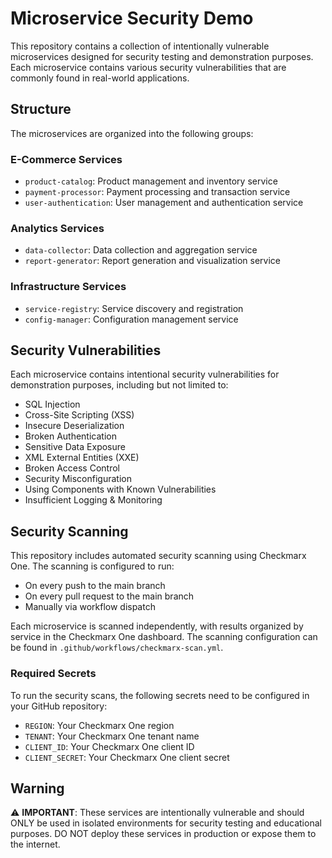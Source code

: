 # Microservice Security Demo

This repository contains a collection of intentionally vulnerable microservices designed for security testing and demonstration purposes. Each microservice contains various security vulnerabilities that are commonly found in real-world applications.

## Structure

The microservices are organized into the following groups:

### E-Commerce Services
- `product-catalog`: Product management and inventory service
- `payment-processor`: Payment processing and transaction service
- `user-authentication`: User management and authentication service

### Analytics Services
- `data-collector`: Data collection and aggregation service
- `report-generator`: Report generation and visualization service

### Infrastructure Services
- `service-registry`: Service discovery and registration
- `config-manager`: Configuration management service

## Security Vulnerabilities

Each microservice contains intentional security vulnerabilities for demonstration purposes, including but not limited to:

- SQL Injection
- Cross-Site Scripting (XSS)
- Insecure Deserialization
- Broken Authentication
- Sensitive Data Exposure
- XML External Entities (XXE)
- Broken Access Control
- Security Misconfiguration
- Using Components with Known Vulnerabilities
- Insufficient Logging & Monitoring

## Security Scanning

This repository includes automated security scanning using Checkmarx One. The scanning is configured to run:

- On every push to the main branch
- On every pull request to the main branch
- Manually via workflow dispatch

Each microservice is scanned independently, with results organized by service in the Checkmarx One dashboard. The scanning configuration can be found in `.github/workflows/checkmarx-scan.yml`.

### Required Secrets

To run the security scans, the following secrets need to be configured in your GitHub repository:

- `REGION`: Your Checkmarx One region
- `TENANT`: Your Checkmarx One tenant name
- `CLIENT_ID`: Your Checkmarx One client ID
- `CLIENT_SECRET`: Your Checkmarx One client secret

## Warning

⚠️ **IMPORTANT**: These services are intentionally vulnerable and should ONLY be used in isolated environments for security testing and educational purposes. DO NOT deploy these services in production or expose them to the internet.

